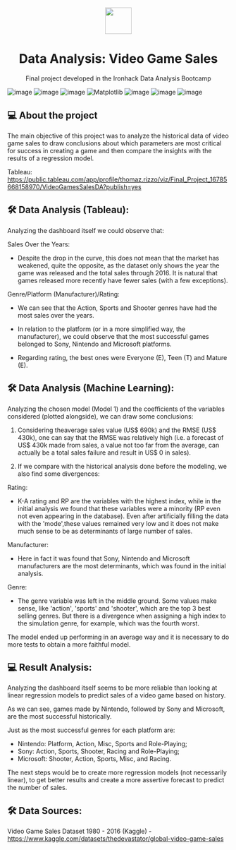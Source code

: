 <h1 align="center"><img src="https://bit.ly/2VnXWr2" width="60">

<h1 align="center">Data Analysis: Video Game Sales</h1>

<p align="center"> Final project developed in the Ironhack Data Analysis Bootcamp </h1>

![image](https://img.shields.io/badge/Python-14354C?style=for-the-badge&logo=python&logoColor=white)
![image](https://img.shields.io/badge/pandas-150458.svg?style=for-the-badge&logo=pandas&logoColor=white)
![image](https://img.shields.io/badge/NumPy-013243.svg?style=for-the-badge&logo=NumPy&logoColor=white)
![Matplotlib](https://img.shields.io/badge/Matplotlib-%23ffffff.svg?style=for-the-badge&logo=Matplotlib&logoColor=black)
![image](https://img.shields.io/badge/Seaborn-lightblue.svg?style=for-the-badge&logo=Seaborn&logoColor=blue)
![image](https://img.shields.io/badge/scikitlearn-F7931E.svg?style=for-the-badge&logo=scikit-learn&logoColor=white)
![image](https://img.shields.io/badge/Tableau-E97627.svg?style=for-the-badge&logo=Tableau&logoColor=white)

##  💻 About the project</br>

The main objective of this project was to analyze the historical data of video game sales to draw conclusions about which parameters are most critical for success in creating a game and then compare the insights with the results of a regression model.

Tableau: https://public.tableau.com/app/profile/thomaz.rizzo/viz/Final_Project_16785668158970/VideoGamesSalesDA?publish=yes

## 🛠 Data Analysis (Tableau):

Analyzing the dashboard itself we could observe that:

Sales Over the Years:

- Despite the drop in the curve, this does not mean that the market has weakened, quite the opposite, as the dataset only shows the year the game was released and the total sales through 2016. It is natural that games released more recently have fewer sales (with a few exceptions).

Genre/Platform (Manufacturer)/Rating:

- We can see that the Action, Sports and Shooter genres have had the most sales over the years.

- In relation to the platform (or in a more simplified way, the manufacturer), we could observe that the most successful games belonged to Sony, Nintendo and Microsoft platforms.

- Regarding rating, the best ones were Everyone (E), Teen (T) and Mature (E).

## 🛠 Data Analysis (Machine Learning):

Analyzing the chosen model (Model 1) and the coefficients of the variables considered (plotted alongside), we can draw some conclusions:

1) Considering theaverage sales value (US$ 690k) and the RMSE (US$ 430k), one can say that the RMSE was relatively high (i.e. a forecast of US$ 430k made from sales, a value not too far from the average, can actually be a total sales failure and result in US$ 0 in sales).

2) If we compare with the historical analysis done before the modeling, we also find some divergences:

Rating:
- K-A rating and RP are the variables with the highest index, while in the initial analysis we found that these variables were a minority (RP even not even appearing in the database). Even after artificially filling the data with the 'mode',these values remained very low and it does not make much sense to be as determinants of large number of sales.

Manufacturer:
- Here in fact it was found that Sony, Nintendo and Microsoft manufacturers are the most determinants, which was found in the initial analysis.

Genre:
- The genre variable was left in the middle ground. Some values make sense, like 'action', 'sports' and 'shooter', which are the top 3 best selling genres. But there is a divergence when assigning a high index to the simulation genre, for example, which was the fourth worst.

The model ended up performing in an average way and it is necessary to do more tests to obtain a more faithful model.

##  💻 Result Analysis:

Analyzing the dashboard itself seems to be more reliable than looking at linear regression models to predict sales of a video game based on history. 

As we can see, games made by Nintendo, followed by Sony and Microsoft, are the most successful historically.

Just as the most successful genres for each platform are:

- Nintendo: Platform, Action, Misc, Sports and Role-Playing;
- Sony: Action, Sports, Shooter, Racing and Role-Playing;
- Microsoft: Shooter, Action, Sports, Misc, and Racing. 

The next steps would be to create more regression models (not necessarily linear), to get better results and create a more assertive forecast to predict the number of sales.

## 🛠 Data Sources:

Video Game Sales Dataset 1980 - 2016 (Kaggle) - https://www.kaggle.com/datasets/thedevastator/global-video-game-sales
